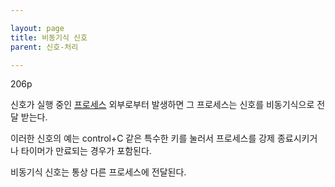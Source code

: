```yaml
---

layout: page
title: 비동기식 신호
parent: 신호-처리

---
```



206p

신호가 실행 중인 [프로세스](프로세스.md) 외부로부터 발생하면 그 프로세스는 신호를 비동기식으로 전달 받는다.

이러한 신호의 예는 control+C 같은 특수한 키를 눌러서 프로세스를 강제 종료시키거나 타이머가 만료되는 경우가 포함된다.

비동기식 신호는 통상 다른 프로세스에 전달된다.